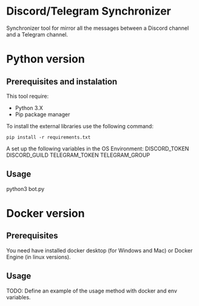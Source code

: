 # Discord/Telegram Synchronizer
Synchronizer tool for mirror all the messages between a Discord channel and a Telegram channel.


# Python version
## Prerequisites and instalation
This tool require:
* Python 3.X
* Pip package manager

To install the external libraries use the following command:
```
pip install -r requirements.txt
```

A set up the following variables in the OS Environment:
DISCORD_TOKEN
DISCORD_GUILD
TELEGRAM_TOKEN
TELEGRAM_GROUP

## Usage
python3 bot.py

# Docker version

## Prerequisites
You need have installed docker desktop (for Windows and Mac) or Docker Engine (in linux versions).

## Usage
TODO: Define an example of the usage method with docker and env variables.

